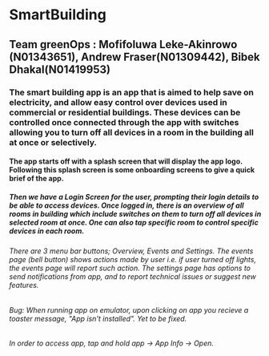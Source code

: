 # SmartBuilding 
## Team greenOps : Mofifoluwa Leke-Akinrowo (N01343651), Andrew Fraser(N01309442), Bibek Dhakal(N01419953)


### The smart building app is an app that is aimed to help save on electricity, and allow easy control over devices used in commercial or residential buildings. These devices can be controlled once connected through the app with switches allowing you to turn off all devices in a room in the building all at once or selectively.

#### The app starts off with a splash screen that will display the app logo. Following this splash screen is some onboarding screens to give a quick brief of the app.

##### Then we have a Login Screen for the user, prompting their login details to be able to access devices. Once logged in, there is an overview of all rooms in building which include switches on them to turn off all devices in selected room at once. One can also tap specific room to control specific devices in each room.

###### There are 3 menu bar buttons; Overview, Events and Settings. The events page (bell button) shows actions made by user i.e. if user turned off lights, the events page will report such action. The settings page has options to send notifications from app, and to report technical issues or suggest new features.
 
###### Bug: When running app on emulator, upon clicking on app you recieve a toaster message, "App isn't installed". Yet to be fixed.

###### In order to access app, tap and hold app -> App Info -> Open.
